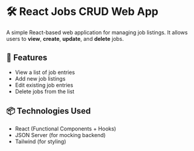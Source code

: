 # 🛠️ React Jobs CRUD Web App

A simple React-based web application for managing job listings.
It allows users to **view**, **create**, **update**, and **delete** jobs.

## 🚀 Features

* View a list of job entries
* Add new job listings
* Edit existing job entries
* Delete jobs from the list

## 📦 Technologies Used

* React (Functional Components + Hooks)
* JSON Server (for mocking backend)
* Tailwind (for styling)
